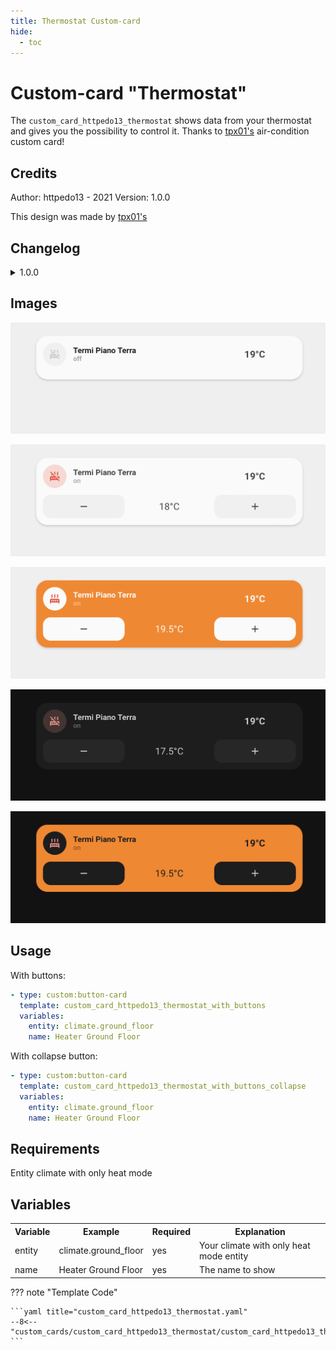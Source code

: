 ```yaml
---
title: Thermostat Custom-card
hide:
  - toc
---
```


<!-- markdownlint-disable MD046 -->

# Custom-card "Thermostat"

The `custom_card_httpedo13_thermostat` shows data from your thermostat and gives you the possibility to control it. Thanks to [tpx01's](https://github.com/httpedo13/UI/tree/main/custom_cards/custom_card_tpx01_aircondition) air-condition custom card!

## Credits

Author: httpedo13 - 2021
Version: 1.0.0

This design was made by [tpx01's](https://github.com/httpedo13/UI/tree/main/custom_cards/custom_card_tpx01_aircondition)

## Changelog

<details>
<summary>1.0.0</summary>
Initial release
</details>

## Images

![thermostat_white_collapse](../../docs/assets/img/thermostat_white_collapse.png)

![thermostat_white](../../docs/assets/img/thermostat_white.png)

![thermostat_white_with_heating_ui](../../docs/assets/img/thermostat_white_with_heating_ui.png)

![thermostat_dark](../../docs/assets/img/thermostat_dark.png)

![thermostat_dark_with_heating_ui](../../docs/assets/img/thermostat_dark_with_heating_ui.png)

## Usage

With buttons:

```yaml
- type: custom:button-card
  template: custom_card_httpedo13_thermostat_with_buttons
  variables:
    entity: climate.ground_floor
    name: Heater Ground Floor
```

With collapse button:

```yaml
- type: custom:button-card
  template: custom_card_httpedo13_thermostat_with_buttons_collapse
  variables:
    entity: climate.ground_floor
    name: Heater Ground Floor
```

## Requirements

Entity climate with only heat mode

## Variables

<table>
<tr>
<th>Variable</th>
<th>Example</th>
<th>Required</th>
<th>Explanation</th>
</tr>
<tr>
<td>entity</td>
<td>climate.ground_floor</td>
<td>yes</td>
<td>Your climate with only heat mode entity</td>
</tr>
<tr>
<td>name</td>
<td>Heater Ground Floor</td>
<td>yes</td>
<td>The name to show</td>
</tr>
</table>

??? note "Template Code"

    ```yaml title="custom_card_httpedo13_thermostat.yaml"
    --8<-- "custom_cards/custom_card_httpedo13_thermostat/custom_card_httpedo13_thermostat.yaml"
    ```
